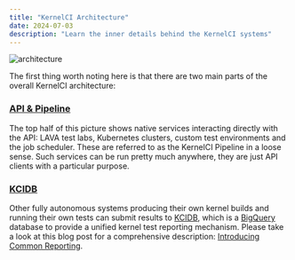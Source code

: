 ```yaml
---
title: "KernelCI Architecture"
date: 2024-07-03
description: "Learn the inner details behind the KernelCI systems"
---
```


![architecture](/image/kernelci-architecture.png)

The first thing worth noting here is that there are two main parts of the
overall KernelCI architecture:

### [API & Pipeline](../api_pipeline)

The top half of this picture shows native services interacting directly with
the API: LAVA test labs, Kubernetes clusters, custom test environments and the
job scheduler.  These are referred to as the KernelCI Pipeline in a loose
sense.  Such services can be run pretty much anywhere, they are just API
clients with a particular purpose.

### [KCIDB](../kcidb)

Other fully autonomous systems producing their own kernel builds and running
their own tests can submit results to
[KCIDB](../kcidb), which is a
[BigQuery](https://cloud.google.com/bigquery) database to provide a unified
kernel test reporting mechanism.  Please take a look at this blog post for a
comprehensive description: [Introducing Common
Reporting](https://kernelci.org/blog/2020/08/21/introducing-common-reporting/).